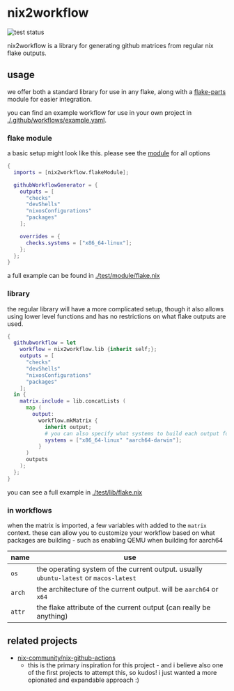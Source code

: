 # nix2workflow

![test status](https://github.com/getchoo/nix2workflow/actions/workflows/ci.yaml/badge.svg)

nix2workflow is a library for generating github matrices from regular nix flake outputs.

## usage

we offer both a standard library for use in any flake, along with
a [flake-parts](https://flake.parts/) module for easier integration.

you can find an example workflow for use in your own project in
[./.github/workflows/example.yaml](./.github/workflows/example.yaml).

### flake module

a basic setup might look like this. please see the [module](./module.nix)
for all options

```nix
{
  imports = [nix2workflow.flakeModule];

  githubWorkflowGenerator = {
    outputs = [
      "checks"
      "devShells"
      "nixosConfigurations"
      "packages"
    ];

    overrides = {
      checks.systems = ["x86_64-linux"];
    };
  };
}
```

a full example can be found in [./test/module/flake.nix](./test/module/flake.nix)

### library

the regular library will have a more complicated setup, though
it also allows using lower level functions and has no restrictions on
what flake outputs are used.

```nix
{
  githubworkflow = let
    workflow = nix2workflow.lib {inherit self;};
    outputs = [
      "checks"
      "devShells"
      "nixosConfigurations"
      "packages"
    ];
  in {
    matrix.include = lib.concatLists (
      map (
        output:
          workflow.mkMatrix {
            inherit output;
            # you can also specify what systems to build each output for
            systems = ["x86_64-linux" "aarch64-darwin"];
          }
      )
      outputs
    );
  };
}
```

you can see a full example in [./test/lib/flake.nix](./test/lib/flake.nix)

### in workflows

when the matrix is imported, a few variables with added to the `matrix` context.
these can allow you to customize your workflow based on what packages are building -
such as enabling QEMU when building for aarch64

| name | use |
| --- | --- |
| `os` | the operating system of the current output. usually `ubuntu-latest` or `macos-latest` |
| `arch` | the architecture of the current output. will be `aarch64` or `x64` |
| `attr` | the flake attribute of the current output (can really be anything) |

## related projects
  - [nix-community/nix-github-actions](https://github.com/nix-community/nix-github-actions/)
    - this is the primary inspiration for this project - and i believe also one of the first 
    projects to attempt this, so kudos! i just wanted a more opionated and expandable approach :)
